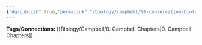 ```yaml
---
{"dg-publish":true,"permalink":"/biology/campbell/56-conservation-biology-and-global-change-psychedelic-treasure/","dgHomeLink":true,"dgPassFrontmatter":true}
---
```


**Tags/Connections:**
[[Biology/Campbell/0. Campbell Chapters|0. Campbell Chapters]]